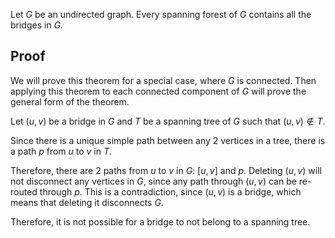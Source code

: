 Let $G$ be an undirected graph. Every spanning forest of $G$ contains all the bridges in $G$.

## Proof

We will prove this theorem for a special case, where $G$ is connected.
Then applying this theorem to each connected component of $G$ will prove the general form of the theorem.

Let $(u, v)$ be a bridge in $G$ and $T$ be a spanning tree of $G$ such that $(u, v) \not\in T$.

Since there is a unique simple path between any 2 vertices in a tree,
there is a path $p$ from $u$ to $v$ in $T$.

Therefore, there are 2 paths from $u$ to $v$ in $G$: $[u, v]$ and $p$.
Deleting $(u, v)$ will not disconnect any vertices in $G$,
since any path through $(u, v)$ can be re-routed through $p$.
This is a contradiction, since $(u, v)$ is a bridge,
which means that deleting it disconnects $G$.

Therefore, it is not possible for a bridge to not belong to a spanning tree.
